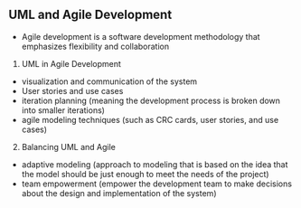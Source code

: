## UML and Agile Development

- Agile development is a software development methodology that emphasizes flexibility and collaboration

1. UML in Agile Development

- visualization and communication of the system
- User stories and use cases
- iteration planning (meaning the development process is broken down into smaller iterations)
- agile modeling techniques (such as CRC cards, user stories, and use cases)

2. Balancing UML and Agile

- adaptive modeling (approach to modeling that is based on the idea that the model should be just enough to meet the needs of the project)
- team empowerment (empower the development team to make decisions about the design and implementation of the system)
